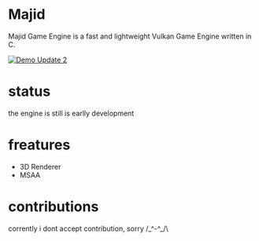 # Majid
Majid Game Engine is a fast and lightweight Vulkan Game Engine written in C.

[![Demo Update 2](https://img.youtube.com/vi/YgQXpDqTKHc/maxresdefault.jpg)](https://www.youtube.com/watch?v=YgQXpDqTKHc) 

# status
the engine is still is earlly development

# freatures

  * 3D Renderer
  * MSAA
  
  
  # contributions
  corrently i dont accept contribution, sorry /\_^-^_/\
